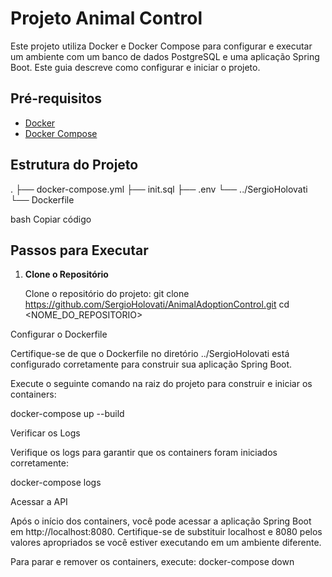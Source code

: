 # Projeto Animal Control

Este projeto utiliza Docker e Docker Compose para configurar e executar um ambiente com um banco de dados PostgreSQL e uma aplicação Spring Boot.
Este guia descreve como configurar e iniciar o projeto.

## Pré-requisitos

- [Docker](https://docs.docker.com/get-docker/)
- [Docker Compose](https://docs.docker.com/compose/install/)

## Estrutura do Projeto

.
├── docker-compose.yml
├── init.sql
├── .env
└── ../SergioHolovati
└── Dockerfile

bash
Copiar código

## Passos para Executar

1. **Clone o Repositório**

   Clone o repositório do projeto:
   git clone https://github.com/SergioHolovati/AnimalAdoptionControl.git
   cd <NOME_DO_REPOSITORIO>

Configurar o Dockerfile

Certifique-se de que o Dockerfile no diretório ../SergioHolovati está configurado corretamente para construir sua aplicação Spring Boot.

Execute o seguinte comando na raiz do projeto para construir e iniciar os containers:

docker-compose up --build

Verificar os Logs

Verifique os logs para garantir que os containers foram iniciados corretamente:

docker-compose logs

Acessar a API

Após o início dos containers, você pode acessar a aplicação Spring Boot em http://localhost:8080. 
Certifique-se de substituir localhost e 8080 pelos valores apropriados se você estiver executando em um ambiente diferente.


Para parar e remover os containers, execute:
docker-compose down